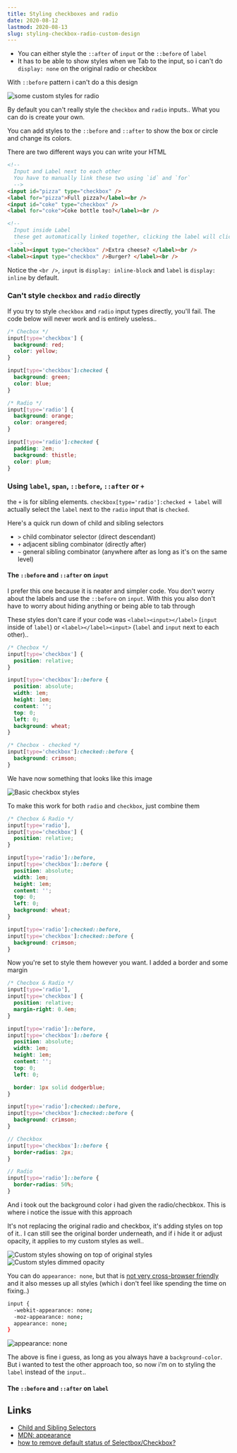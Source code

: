 ```yaml
---
title: Styling checkboxes and radio
date: 2020-08-12
lastmod: 2020-08-13
slug: styling-checkbox-radio-custom-design
---
```


- You can either style the `::after` of `input` or the `::before` of `label`
- It has to be able to show styles when we Tab to the input, so i can't do `display: none` on the original radio or checkbox

With `::before` pattern i can't do a this design

![some custom styles for radio](./images/custom-radio-designs.png)

By default you can't really style the `checkbox` and `radio` inputs.. What you can do is create your own.

You can add styles to the `::before` and `::after` to show the box or circle and change its colors.

There are two different ways you can write your HTML

```html
<!-- 
  Input and Label next to each other
  You have to manually link these two using `id` and `for`
  -->
<input id="pizza" type="checkbox" />
<label for="pizza">Full pizza?</label><br />
<input id="coke" type="checkbox" />
<label for="coke">Coke bottle too?</label><br />
```

```html
<!-- 
  Input inside Label
  these get automatically linked together, clicking the label will click the input
  -->
<label><input type="checkbox" />Extra cheese? </label><br />
<label><input type="checkbox" />Burger? </label><br />
```

Notice the `<br />`, `input` is `display: inline-block` and `label` is `display: inline` by default.

### Can't style `checkbox` and `radio` directly

If you try to style `checkbox` and `radio` input types directly, you'll fail. The code below will never work and is entirely useless..

```css
/* Checbox */
input[type='checkbox'] {
  background: red;
  color: yellow;
}

input[type='checkbox']:checked {
  background: green;
  color: blue;
}

/* Radio */
input[type='radio'] {
  background: orange;
  color: orangered;
}

input[type='radio']:checked {
  padding: 2em;
  background: thistle;
  color: plum;
}
```

### Using `label`, `span`, `::before`, `::after` or `+`

the `+` is for sibling elements. `checkbox[type='radio']:checked + label` will actually select the `label` next to the `radio` input that is `checked`.

Here's a quick run down of child and sibling selectors

- `>` child combinator selector (direct descendant)
- `+` adjacent sibling combinator (directly after)
- `~` general sibling combinator (anywhere after as long as it's on the same level)

#### The `::before` and `::after` on `input`

I prefer this one because it is neater and simpler code. You don't worry about the labels and use the `::before` on `input`. With this you also don't have to worry about hiding anything or being able to tab through

These styles don't care if your code was `<label><input></label>` (`input` inside of `label`) or `<label></label><input>` (`label` and `input` next to each other)..

```scss
/* Checbox */
input[type='checkbox'] {
  position: relative;
}

input[type='checkbox']::before {
  position: absolute;
  width: 1em;
  height: 1em;
  content: '';
  top: 0;
  left: 0;
  background: wheat;
}

/* Checbox - checked */
input[type='checkbox']:checked::before {
  background: crimson;
}
```

We have now something that looks like this image

![Basic checkbox styles](./images/styling-checkbox-1.png)

To make this work for both `radio` and `checkbox`, just combine them

```scss
/* Checbox & Radio */
input[type='radio'],
input[type='checkbox'] {
  position: relative;
}

input[type='radio']::before,
input[type='checkbox']::before {
  position: absolute;
  width: 1em;
  height: 1em;
  content: '';
  top: 0;
  left: 0;
  background: wheat;
}

input[type='radio']:checked::before,
input[type='checkbox']:checked::before {
  background: crimson;
}
```

Now you're set to style them however you want. I added a border and some margin

```scss
/* Checbox & Radio */
input[type='radio'],
input[type='checkbox'] {
  position: relative;
  margin-right: 0.4em;
}

input[type='radio']::before,
input[type='checkbox']::before {
  position: absolute;
  width: 1em;
  height: 1em;
  content: '';
  top: 0;
  left: 0;

  border: 1px solid dodgerblue;
}

input[type='radio']:checked::before,
input[type='checkbox']:checked::before {
  background: crimson;
}

// Checkbox
input[type='checkbox']::before {
  border-radius: 2px;
}

// Radio
input[type='radio']::before {
  border-radius: 50%;
}
```

And i took out the background color i had given the radio/checbkox. This is where i notice the issue with this approach

It's not replacing the original radio and checkbox, it's adding styles on top of it.. I can still see the original border underneath, and if i hide it or adjust opacity, it applies to my custom styles as well..

![Custom styles showing on top of original styles](./images/custom_checkbox_radio.png)
![Custom styles dimmed opacity](./images/custom_checkbox_radio_opacity.png)

You can do `appearance: none`, but that is [not very cross-browser friendly](https://developer.mozilla.org/en-US/docs/Web/CSS/appearance) and it also messes up all styles (which i don't feel like spending the time on fixing..)

```bash
input {
  -webkit-appearance: none;
  -moz-appearance: none;
  appearance: none;
}
```

![appearance: none](./images/appearance_none.png)

The above is fine i guess, as long as you always have a `background-color`. But i wanted to test the other approach too, so now i'm on to styling the `label` instead of the `input`..

#### The `::before` and `::after` on `label`

## Links

- [Child and Sibling Selectors](https://css-tricks.com/child-and-sibling-selectors/)
- [MDN: appearance](https://developer.mozilla.org/en-US/docs/Web/CSS/appearance)
- [how to remove default status of Selectbox/Checkbox?](https://stackoverflow.com/questions/16350227/how-to-remove-default-status-of-selectbox-checkbox)
